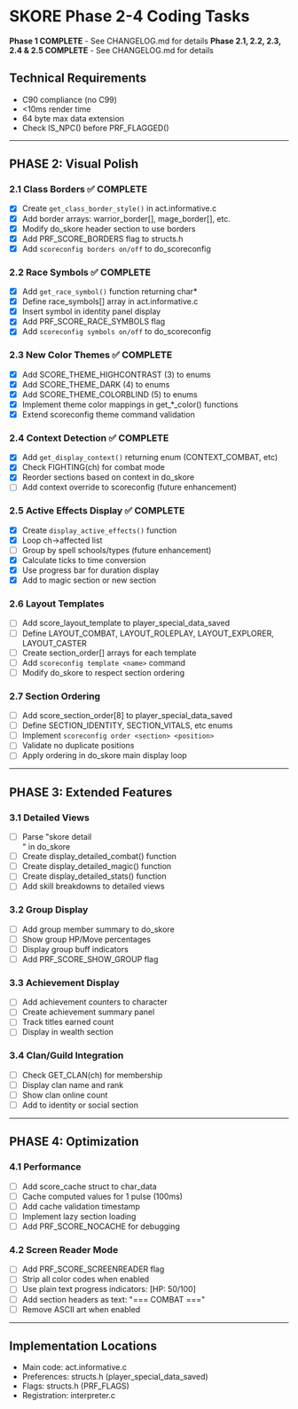 # SKORE Phase 2-4 Coding Tasks

**Phase 1 COMPLETE** - See CHANGELOG.md for details
**Phase 2.1, 2.2, 2.3, 2.4 & 2.5 COMPLETE** - See CHANGELOG.md for details

## Technical Requirements
- C90 compliance (no C99)
- <10ms render time
- 64 byte max data extension
- Check IS_NPC() before PRF_FLAGGED()

---

## PHASE 2: Visual Polish

### 2.1 Class Borders ✅ COMPLETE
- [x] Create `get_class_border_style()` in act.informative.c
- [x] Add border arrays: warrior_border[], mage_border[], etc.
- [x] Modify do_skore header section to use borders
- [x] Add PRF_SCORE_BORDERS flag to structs.h
- [x] Add `scoreconfig borders on/off` to do_scoreconfig

### 2.2 Race Symbols ✅ COMPLETE
- [x] Add `get_race_symbol()` function returning char*
- [x] Define race_symbols[] array in act.informative.c
- [x] Insert symbol in identity panel display
- [x] Add PRF_SCORE_RACE_SYMBOLS flag
- [x] Add `scoreconfig symbols on/off` to do_scoreconfig

### 2.3 New Color Themes ✅ COMPLETE
- [x] Add SCORE_THEME_HIGHCONTRAST (3) to enums
- [x] Add SCORE_THEME_DARK (4) to enums
- [x] Add SCORE_THEME_COLORBLIND (5) to enums
- [x] Implement theme color mappings in get_*_color() functions
- [x] Extend scoreconfig theme command validation

### 2.4 Context Detection ✅ COMPLETE
- [x] Add `get_display_context()` returning enum (CONTEXT_COMBAT, etc)
- [x] Check FIGHTING(ch) for combat mode
- [x] Reorder sections based on context in do_skore
- [ ] Add context override to scoreconfig (future enhancement)

### 2.5 Active Effects Display ✅ COMPLETE
- [x] Create `display_active_effects()` function
- [x] Loop ch->affected list
- [ ] Group by spell schools/types (future enhancement)
- [x] Calculate ticks to time conversion
- [x] Use progress bar for duration display
- [x] Add to magic section or new section

### 2.6 Layout Templates
- [ ] Add score_layout_template to player_special_data_saved
- [ ] Define LAYOUT_COMBAT, LAYOUT_ROLEPLAY, LAYOUT_EXPLORER, LAYOUT_CASTER
- [ ] Create section_order[] arrays for each template
- [ ] Add `scoreconfig template <name>` command
- [ ] Modify do_skore to respect section ordering

### 2.7 Section Ordering
- [ ] Add score_section_order[8] to player_special_data_saved
- [ ] Define SECTION_IDENTITY, SECTION_VITALS, etc enums
- [ ] Implement `scoreconfig order <section> <position>`
- [ ] Validate no duplicate positions
- [ ] Apply ordering in do_skore main display loop

---

## PHASE 3: Extended Features

### 3.1 Detailed Views
- [ ] Parse "skore detail <section>" in do_skore
- [ ] Create display_detailed_combat() function
- [ ] Create display_detailed_magic() function  
- [ ] Create display_detailed_stats() function
- [ ] Add skill breakdowns to detailed views

### 3.2 Group Display
- [ ] Add group member summary to do_skore
- [ ] Show group HP/Move percentages
- [ ] Display group buff indicators
- [ ] Add PRF_SCORE_SHOW_GROUP flag

### 3.3 Achievement Display
- [ ] Add achievement counters to character
- [ ] Create achievement summary panel
- [ ] Track titles earned count
- [ ] Display in wealth section

### 3.4 Clan/Guild Integration
- [ ] Check GET_CLAN(ch) for membership
- [ ] Display clan name and rank
- [ ] Show clan online count
- [ ] Add to identity or social section

---

## PHASE 4: Optimization

### 4.1 Performance
- [ ] Add score_cache struct to char_data
- [ ] Cache computed values for 1 pulse (100ms)
- [ ] Add cache validation timestamp
- [ ] Implement lazy section loading
- [ ] Add PRF_SCORE_NOCACHE for debugging

### 4.2 Screen Reader Mode
- [ ] Add PRF_SCORE_SCREENREADER flag
- [ ] Strip all color codes when enabled
- [ ] Use plain text progress indicators: [HP: 50/100]
- [ ] Add section headers as text: "=== COMBAT ==="
- [ ] Remove ASCII art when enabled

---

## Implementation Locations
- Main code: act.informative.c
- Preferences: structs.h (player_special_data_saved)
- Flags: structs.h (PRF_FLAGS)
- Registration: interpreter.c

